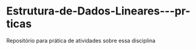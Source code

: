 # Estrutura-de-Dados-Lineares---pr-ticas
Repositório para prática de atividades sobre essa disciplina
